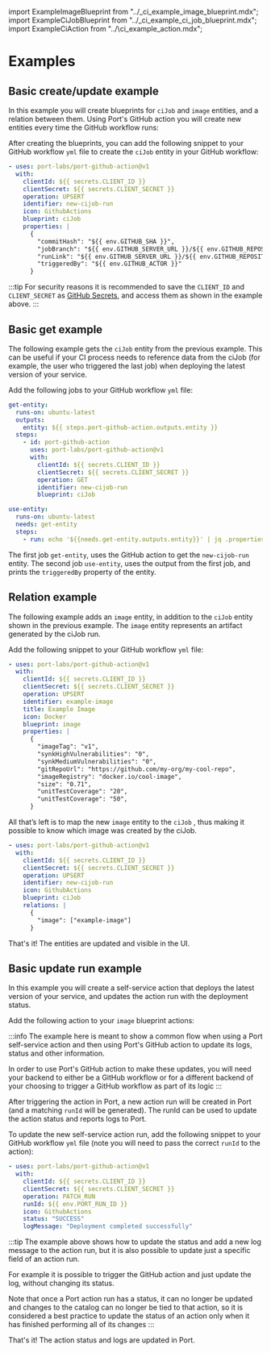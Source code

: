 import ExampleImageBlueprint from "../\_ci_example_image_blueprint.mdx";
import ExampleCiJobBlueprint from "../\_ci_example_ci_job_blueprint.mdx";
import ExampleCiAction from "../\ci_example_action.mdx";

# Examples

## Basic create/update example

In this example you will create blueprints for `ciJob` and `image` entities, and a relation between them. Using Port's GitHub action you will create new entities every time the GitHub workflow runs:

<ExampleImageBlueprint />

<ExampleCiJobBlueprint />

After creating the blueprints, you can add the following snippet to your GitHub workflow `yml` file to create the `ciJob` entity in your GitHub workflow:

```yaml showLineNumbers
- uses: port-labs/port-github-action@v1
  with:
    clientId: ${{ secrets.CLIENT_ID }}
    clientSecret: ${{ secrets.CLIENT_SECRET }}
    operation: UPSERT
    identifier: new-cijob-run
    icon: GithubActions
    blueprint: ciJob
    properties: |
      {
        "commitHash": "${{ env.GITHUB_SHA }}",
        "jobBranch": "${{ env.GITHUB_SERVER_URL }}/${{ env.GITHUB_REPOSITORY }}/tree/${{ env.GITHUB_REF_NAME }}",
        "runLink": "${{ env.GITHUB_SERVER_URL }}/${{ env.GITHUB_REPOSITORY }}/actions/runs/${{ env.GITHUB_RUN_ID }}",
        "triggeredBy": "${{ env.GITHUB_ACTOR }}"
      }
```

:::tip
For security reasons it is recommended to save the `CLIENT_ID` and `CLIENT_SECRET` as [GitHub Secrets](https://docs.github.com/en/actions/security-guides/encrypted-secrets), and access them as shown in the example above.
:::

## Basic get example

The following example gets the `ciJob` entity from the previous example. This can be useful if your CI process needs to reference data from the ciJob (for example, the user who triggered the last job) when deploying the latest version of your service.

Add the following jobs to your GitHub workflow `yml` file:

```yaml showLineNumbers
get-entity:
  runs-on: ubuntu-latest
  outputs:
    entity: ${{ steps.port-github-action.outputs.entity }}
  steps:
    - id: port-github-action
      uses: port-labs/port-github-action@v1
      with:
        clientId: ${{ secrets.CLIENT_ID }}
        clientSecret: ${{ secrets.CLIENT_SECRET }}
        operation: GET
        identifier: new-cijob-run
        blueprint: ciJob

use-entity:
  runs-on: ubuntu-latest
  needs: get-entity
  steps:
    - run: echo '${{needs.get-entity.outputs.entity}}' | jq .properties.triggeredBy
```

The first job `get-entity`, uses the GitHub action to get the `new-cijob-run` entity.
The second job `use-entity`, uses the output from the first job, and prints the `triggeredBy` property of the entity.

## Relation example

The following example adds an `image` entity, in addition to the `ciJob` entity shown in the previous example. The `image` entity represents an artifact generated by the ciJob run.

Add the following snippet to your GitHub workflow `yml` file:

```yaml showLineNumbers
- uses: port-labs/port-github-action@v1
  with:
    clientId: ${{ secrets.CLIENT_ID }}
    clientSecret: ${{ secrets.CLIENT_SECRET }}
    operation: UPSERT
    identifier: example-image
    title: Example Image
    icon: Docker
    blueprint: image
    properties: |
      {
        "imageTag": "v1",
        "synkHighVulnerabilities": "0",
        "synkMediumVulnerabilities": "0",
        "gitRepoUrl": "https://github.com/my-org/my-cool-repo",
        "imageRegistry": "docker.io/cool-image",
        "size": "0.71",
        "unitTestCoverage": "20",
        "unitTestCoverage": "50",
      }
```

All that’s left is to map the new `image` entity to the `ciJob` , thus making it possible to know which image was created by the ciJob.

```yaml
- uses: port-labs/port-github-action@v1
  with:
    clientId: ${{ secrets.CLIENT_ID }}
    clientSecret: ${{ secrets.CLIENT_SECRET }}
    operation: UPSERT
    identifier: new-cijob-run
    icon: GithubActions
    blueprint: ciJob
    relations: |
      {
        "image": ["example-image"]
      }
```

That's it! The entities are updated and visible in the UI.

## Basic update run example

In this example you will create a self-service action that deploys the latest version of your service, and updates the action run with the deployment status.

Add the following action to your `image` blueprint actions:

<ExampleCiAction/>

:::info
The example here is meant to show a common flow when using a Port self-service action and then using Port's GitHub action to update its logs, status and other information.

In order to use Port's GitHub action to make these updates, you will need your backend to either be a GitHub workflow or for a different backend of your choosing to trigger a GitHub workflow as part of its logic
:::

After triggering the action in Port, a new action run will be created in Port (and a matching `runId` will be generated). The runId can be used to update the action status and reports logs to Port.

To update the new self-service action run, add the following snippet to your GitHub workflow `yml` file (note you will need to pass the correct `runId` to the action):

```yaml showLineNumbers
- uses: port-labs/port-github-action@v1
  with:
    clientId: ${{ secrets.CLIENT_ID }}
    clientSecret: ${{ secrets.CLIENT_SECRET }}
    operation: PATCH_RUN
    runId: ${{ env.PORT_RUN_ID }}
    icon: GithubActions
    status: "SUCCESS"
    logMessage: "Deployment completed successfully"
```

:::tip
The example above shows how to update the status and add a new log message to the action run, but it is also possible to update just a specific field of an action run.

For example it is possible to trigger the GitHub action and just update the log, without changing its status.

Note that once a Port action run has a status, it can no longer be updated and changes to the catalog can no longer be tied to that action, so it is considered a best practice to update the status of an action only when it has finished performing all of its changes
:::

That's it! The action status and logs are updated in Port.
